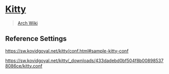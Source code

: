 # [Kitty](https://github.com/kovidgoyal/kitty)

> [Arch Wiki](https://wiki.archlinux.org/index.php/Kitty)

## Reference Settings

<https://sw.kovidgoyal.net/kitty/conf.html#sample-kitty-conf>

<https://sw.kovidgoyal.net/kitty/_downloads/433dadebd0bf504f8b008985378086ce/kitty.conf>
